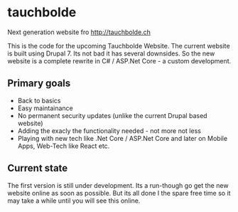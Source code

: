 # tauchbolde
Next generation website fro http://tauchbolde.ch

This is the code for the upcoming Tauchbolde Website. The current website is built using Drupal 7. Its not bad it has several downsides.
So the new website is a complete rewrite in C# / ASP.Net Core - a custom development.

## Primary goals

* Back to basics
* Easy maintainance
* No permanent security updates (unlike the current Drupal based website)
* Adding the exacly the functionality needed - not more not less
* Playing with new tech like .Net Core / ASP.Net Core and later on Mobile Apps, Web-Tech like React etc.

## Current state

The first version is still under development. Its a run-though go get the new website online as soon as possible. But its all done I the
spare free time so it may take a while until you will see this online.
